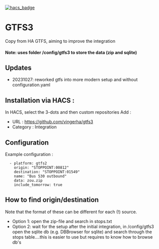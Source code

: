 [![hacs_badge](https://img.shields.io/badge/HACS-Default-orange.svg)](https://github.com/custom-components/hacs)

# GTFS3
Copy from HA GTFS, aiming to improve the integration

<h4> Note: uses folder /config/gtfs3 to store the data (zip and sqlite)</h4>

## Updates
- 20231027: reworked gtfs into more modern setup and without configuration.yaml
  
## Installation via HACS :

In  HACS, select the 3-dots and then custom repositories
Add :
- URL : https://github.com/vingerha/gtfs3
- Category : Integration

## Configuration
Example configuration :
```
  - platform: gtfs2
    origin: "STOPPOINT:00812"
    destination: "STOPPOINT:01549"
    name: "Bus 530 outbound"
    data: zou.zip
    include_tomorrow: true
```
## How to find origin/destination
Note that the format of these can be different for each (!) source.
- Option 1: open the zip-file and search in stops.txt
- Option 2: wait for the setup after the initial integration, in /config/gtfs3 open the sqlite db (e.g. DBBrowser for sqlite) and search through the stops table....this is easier to use but requires to know how to browse db's
